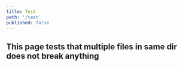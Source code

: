 ```yaml
---
title: Test
path: '/test'
published: false
---
```


## This page tests that multiple files in same dir does not break anything
